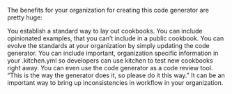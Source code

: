 The benefits for your organization for creating this code generator are pretty huge:

You establish a standard way to lay out cookbooks.
You can include opinionated examples, that you can’t include in a public cookbook.
You can evolve the standards at your organization by simply updating the code generator.
You can include important, organization specific information in your .kitchen.yml so developers can use kitchen to test new cookbooks right away.
You can even use the code generator as a code review tool. “This is the way the generator does it, so please do it this way.”
It can be an important way to bring up inconsistencies in workflow in your organization.